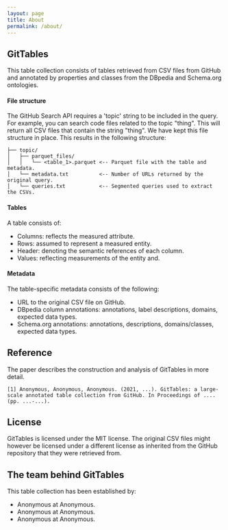 ```yaml
---
layout: page
title: About
permalink: /about/
---
```


## GitTables

This table collection consists of tables retrieved from CSV files from GitHub and annotated by properties and classes from the DBpedia and Schema.org ontologies.

#### File structure
The GitHub Search API requires a 'topic' string to be included in the query. For example, you can search code files related to the topic "thing". This will return all CSV files that contain the string "thing". We have kept this file structure in place. This results in the following structure:

```
├── topic/
│   ├── parquet_files/
│   │   └── <table_1>.parquet <-- Parquet file with the table and metadata.
│   └── metadata.txt          <-- Number of URLs returned by the original query.
│   └── queries.txt           <-- Segmented queries used to extract the CSVs.
```

#### Tables
A table consists of:
- Columns: reflects the measured attribute.
- Rows: assumed to represent a measured entity.
- Header: denoting the semantic references of each column.
- Values: reflecting measurements of the entity and.

#### Metadata
The table-specific metadata consists of the following:
- URL to the original CSV file on GitHub.
- DBpedia column annotations: annotations, label descriptions, domains, expected data types.
- Schema.org annotations: annotations, descriptions, domains/classes, expected data types.


## Reference
The paper describes the construction and analysis of GitTables in more detail.

```
[1] Anonymous, Anonymous, Anonymous. (2021, ...). GitTables: a large-scale annotated table collection from GitHub. In Proceedings of .... (pp. ...-...).
```

## License
GitTables is licensed under the MIT license. The original CSV files might however be licensed under a different license as inherited from the GitHub repository that they were retrieved from.


## The team behind GitTables

This table collection has been established by:
- Anonymous at Anonymous.
- Anonymous at Anonymous.
- Anonymous at Anonymous.


